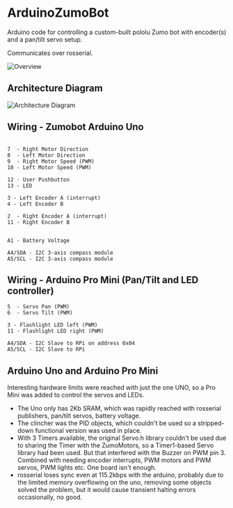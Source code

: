 ArduinoZumoBot
==============

Arduino code for controlling a custom-built pololu Zumo bot with encoder(s) 
and a pan/tilt servo setup.

Communicates over rosserial.

![Overview](http://i.imgur.com/VPFbfaw.jpg)


Architecture Diagram
---
![Architecture Diagram](http://i.imgur.com/3eiSSsH.png)

Wiring - Zumobot Arduino Uno
---
```

7  - Right Motor Direction
8  - Left Motor Direction
9  - Right Motor Speed (PWM)
10 - Left Motor Speed (PWM)

12 - User Pushbutton
13 - LED

3 - Left Encoder A (interrupt)
4 - Left Encoder B

2  - Right Encoder A (interrupt)
11 - Right Encoder B


A1 - Battery Voltage

A4/SDA - I2C 3-axis compass module
A5/SCL - I2C 3-axis compass module
```

Wiring - Arduino Pro Mini (Pan/Tilt and LED controller)
---
```
5  - Servo Pan (PWM)
6  - Servo Tilt (PWM)

3 - Flashlight LED left (PWM)
11 - Flashlight LED right (PWM)

A4/SDA - I2C Slave to RPi on address 0x04
A5/SCL - I2C Slave to RPi
```

Arduino Uno and Arduino Pro Mini
---

Interesting hardware limits were reached with just the one UNO, so a Pro Mini was added to control the servos and LEDs.

* The Uno only has 2Kb SRAM, which was rapidly reached with rosserial publishers, pan/tilt servos, battery voltage. 
* The clincher was the PID objects, which couldn't be used so a stripped-down functional version was used in place.
* With 3 Timers available, the original Servo.h library couldn't be used due to sharing the Timer with the ZumoMotors, so a Timer1-based Servo library had been used. But that interfered with the Buzzer on PWM pin 3. Combined with needing encoder interrupts, PWM motors and PWM servos, PWM lights etc. One board isn't enough.
* rosserial loses sync even at 115.2kbps with the arduino, probably due to the limited memory overflowing on the uno, removing some objects solved the problem, but it would cause transient halting errors occasionally, no good.